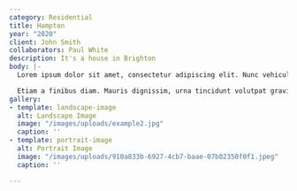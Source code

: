 ```yaml
---
category: Residential
title: Hampton
year: "2020"
client: John Smith
collaborators: Paul White
description: It's a house in Brighton
body: |-
  Lorem ipsum dolor sit amet, consectetur adipiscing elit. Nunc vehicula cursus gravida. Vivamus ut eros sodales, posuere lacus nec, interdum libero. Aenean eleifend tincidunt aliquam. Suspendisse arcu metus, convallis vel rutrum sed, maximus quis felis. Nulla vel tellus sit amet ligula feugiat elementum vel et lacus. Donec nec faucibus leo. **Class aptent taciti sociosqu ad litora torquent per conubia nostra, per inceptos himenaeos.** Nulla facilisi. In tortor ipsum, consectetur vel congue et, ornare at ante. Etiam elementum sed diam sit amet dignissim. Phasellus non bibendum turpis.

  Etiam a finibus diam. Mauris dignissim, urna tincidunt volutpat gravida, velit dui vulputate magna, quis aliquam ante odio et lacus. Suspendisse tincidunt elementum viverra. Praesent sit amet magna nunc. Phasellus id pellentesque justo. Sed vel efficitur augue. Sed ut pretium orci. Phasellus pharetra blandit ligula, vulputate pulvinar sem posuere nec. Integer egestas convallis velit in pretium. Vestibulum et risus maximus, tempor nunc sed, iaculis est. Vestibulum ut tellus at neque dapibus fermentum. Aenean porta pretium ante. Nam purus turpis, volutpat eget sodales tincidunt, euismod et ante. Proin id purus imperdiet, dignissim augue eu, vestibulum magna.
gallery:
- template: landscape-image
  alt: Landscape Image
  image: "/images/uploads/example2.jpg"
  caption: ''
- template: portrait-image
  alt: Portrait Image
  image: "/images/uploads/910a833b-6927-4cb7-baae-07b02350f0f1.jpeg"
  caption: ''

---
```

